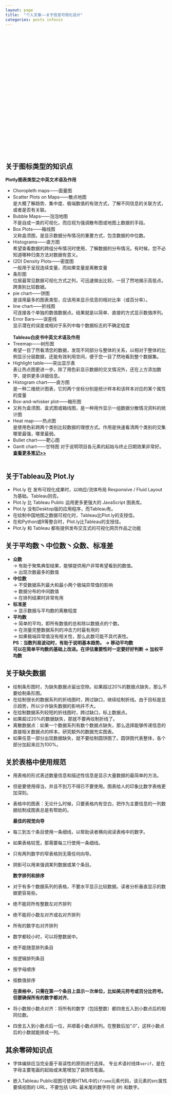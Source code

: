```yaml
---
layout: page
title:  "个人文章——关于信息可视化设计"
categories: posts infovis
---
```

<br><br><br><br><br><br><br><br><br><br><br><br><br><br><br><br><br><br><br><br><br><br>
## 关于图标类型的知识点
**Plotly图表类型之中英文术语及作用**
- Choropleth maps——面量图  
- Scatter Plots on Maps——散点地图  
 是大概了解趋势、集中度、极端数值的有效方式，了解不同信息的关联方式，或者是否有关联。
- Bubble Maps——泡泡地图  
不是自成一类的可视化，而应视为强调散布图或地图上数据的手段。 
- Box Plots——箱线图  
又称盒须图，是显示数据分布情况的重要方式，包含数据的中位数。  
- Histograms——直方图  
希望查看数据的跨组分布情况时使用，了解数据的分布情况。有时候，您不必知道哪种归类方法对数据有意义。
- (2D) Density Plots——密度图  
 一般用于呈现连续变量，而如果变量是离散变量
- 条形图  
位居最常见数据可视化方式之列，可迅速做出比较，一目了然地揭示高低点。跨类别比较数据。  
- pie chart——饼图  
是误用最多的图表类型，应该用来显示信息的相对比率（或百分率）。 
- line chart——折线图  
可连接各个单独的数值数据点。结果就是以简单、直接的方式显示数值序列。
- Error Bars——误差线  
 显示潜在的误差或相对于系列中每个数据标志的不确定程度  
 <br>**Tableau白皮书中英文术语及作用**  
- Treemap——树形图  
希望一目了然看清您的数据，发现不同部分与整体的关系，以相对于整体的比例显示分层数据，还能有效利用空间，便于您一目了然地看到整个数据集。  
- Highlight table——突出显示表  
  表让热点图更进一步。除了用色彩显示数据的交叉情况外，还在上方添加数字，提供更多详细信息。  
- Histogram chart——直方图  
 是一种二维统计图表，它的两个坐标分别是统计样本和该样本对应的某个属性的度量
- Box-and-whisker plot——箱形图  
- 又称为盒须图、盒式图或箱线图，是一种用作显示一组数据分散情况资料的统计图
- Heat map——热点图  
是使用色彩跨两个类别比较数据的理想方式。作用是快速看清两个类别的交集哪里最强，哪里最弱。
- Bullet chart——靶心图  
- Gantt chart——甘特图 
对于说明项目各元素的起始与终止日期效果非常好。
<br><b>[查看更多笔记>>](https://winniegjx2.github.io/posts/infovis/2018-01-03-%E5%85%B3%E4%BA%8E%E4%BF%A1%E6%81%AF%E5%8F%AF%E8%A7%86%E5%8C%96%E7%9F%A5%E8%AF%86%E7%82%B9%E6%95%B4%E5%90%88.html)</b><br><br>
## 关于Tableau及 Plot.ly
- Plot.ly 在 发布可视化成果时，以响应/流体布局 Responsive / Fluid Layout 为基础。Tableau则否。
- Plot.ly 比  Tableau Public 运用更多更强大的 JavaScript 图表库。
- Plot.ly 没有Desktop版的应用程序，而Tableau有。
- 在绘制中国地图之数据可视化时，Tableau比Plot.ly的支授佳。
- 在和Python或R等整合时，Plot.ly比Tableau的支授佳。
- Plot.ly 和 Tableau 都有提供发布交互式的可视化网页作品之功能

## 关于平均数丶中位数丶众数、标准差
- **众数**   
 → 有助于聚焦典型结果，能够提供用户非常希望看到的数值。  
       → 出现次数最多的数值
- **中位数**   
 → 不受数据系列最大和最小两个极端异常值的影响   
→ 数据分布的中间数值  
→ 在排列结果时非常有用
- **标准差**  
 → 显示数据与平均数的离散程度
- **平均数**  
 → 简单的平均，即所有数值的总和除以数据点的个数。  
→ 在测量完整数据系列的冲击力时最有用的  
→ 如果极端异常值没有相关性，那么此数可能不具代表性。   
  **PS：当数列易波动时，有助于说明基本趋势。 → 移动平均数**  
**可以在简单平均数的基础上改进。在评估重要性时一定要好好判断 → 加权平均数**

## 关于缺失数据
- 绘制条形图时，为缺失数据点留出空隙。如果超过20%的数据点缺失，那么不要绘制条形图。
- 在绘制很长的数据系列的折线图时，跨过缺口，继续绘制折线。由于目标是显示趋势，所以少许缺失数据的影响并不大。
- 在绘制数据系列较短的折线图时，跨过缺口，标上数据点。
- 如果超过20%的数据缺失，那就不要再绘制折线了。
- 离散数据点：如果一个数据系列有数个数据点缺失，那么选择能够传递信息的直接相关数据点的样本。研究额外的数据充实图表。
- 如果任意一部分出现数据缺失，就不要绘制圆饼图了。圆饼图代表整体，各个部分加起来应为100%。


## 关於表格中使用规范
- 用表格的形式表述数量信息和描述性信息是显示大量数据的最简单的方法。
- 但是要使用得当，并且不到万不得已不要使用。图表给人的印象比数字表格更加深刻。
- 表格中的图表：无论什么时候，只要表格内有空白，把作为主要信息的一列数据绘制成图表总是有帮助的。
 
  **最佳的视觉向导**
- 每三到五个条目使用一条细线，以帮助读者横向阅读表格中的数字。
- 如果表格较宽，那需要每三行使用一条细线。
- 只有两列数字的窄表格则无需任何向导。
- 阴影可以用来强调某列数据或某个条目。
  
   **数字排列和排序**
- 对于有多个数据系列的表格，不要水平显示比较数据。读者分析垂直显示的数据更容易些。
- 绝不能将所有整数左对齐排列
- 绝不能将小数左对齐或右对齐排列
- 所有的数字右对齐排列  
- 数字都较小时，可以将整数居中。
- 绝不能随意排列条目
- 按逻辑排列条目
- 按字母顺序
- 按数值排序  
 
   **在表格中，只需在第一个条目上显示一次单位，比如美元符号或百分比符号。但要确保所有的数字都对齐**。
- 将小数按小数点对齐：将所有的数字（包括整数）都四舍五入到小数点后的相同位数。
- 四舍五入到小数点后一位，并顺着小数点排列。在整数后加“.0”，这样小数点后的小数就能排成一列。

## 其余零碎知识点
- 字体编排应当完全基于易读性的原则进行选择。
专业术语衬线体```serif```，是在字母主要笔画的起始或末尾增加了装饰性笔画。

- 嵌入Tableau Public视图可使用HTML中的```iframe```元素代码，该元素的src属性要填视图的 URL，不要包括 URL 最末尾的数字符号 (#) 和数字。











